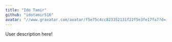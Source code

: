 ```yaml
---
title: "Ido Tamir"
github: "idotamir516"
avatar: "//www.gravatar.com/avatar/f5e75c4cc823352131f22f5e3fe17fa7?d=identicon"
---
```


User description here!
